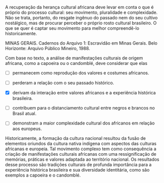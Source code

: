 

A recuperação da herança cultural africana deve levar em conta o que é próprio do processo cultural: seu movimento, pluralidade e complexidade. Não se trata, portanto, do resgate ingênuo do passado nem do seu cultivo nostálgico, mas de procurar perceber o próprio rosto cultural brasileiro. O que se quer é captar seu movimento para melhor compreendê-lo historicamente.

MINAS GERAIS. Cadernos do Arquivo 1: Escravidão em Minas Gerais. Belo Horizonte: Arquivo Público Mineiro, 1988.

Com base no texto, a análise de manifestações culturais de origem africana, como a capoeira ou o candomblé, deve considerar que elas



- [ ] permanecem como reprodução dos valores e costumes africanos.
- [ ] perderam a relação com o seu passado histórico.
- [x] derivam da interação entre valores africanos e a experiência histórica brasileira.
- [ ] contribuem para o distanciamento cultural entre negros e brancos no Brasil atual.
- [ ] demonstram a maior complexidade cultural dos africanos em relação aos europeus.


Historicamente, a formação da cultura nacional resultou da fusão de elementos oriundos da cultura nativa indígena com aspectos das culturas africanas e europeia. Tal movimento complexo tem como consequência a criação de manifestações culturais africanas com uma ressignificação de memórias, práticas e valores adaptada ao território nacional. Os resultados desse processo são tradições culturais de profunda importância para a experiência histórica brasileira e sua diversidade identitária, como são exemplos a capoeira e o candomblé.
